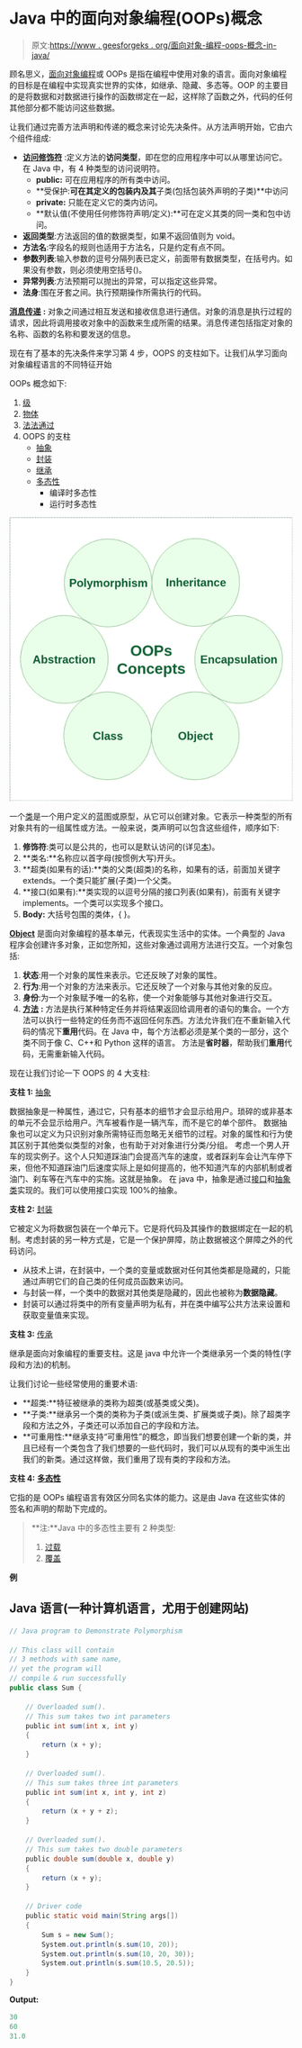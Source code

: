 # Java 中的面向对象编程(OOPs)概念

> 原文:[https://www . geesforgeks . org/面向对象-编程-oops-概念-in-java/](https://www.geeksforgeeks.org/object-oriented-programming-oops-concept-in-java/)

顾名思义，[面向对象编程](https://www.geeksforgeeks.org/object-oriented-programming-oops-concept-in-java/)或 OOPs 是指在编程中使用对象的语言。面向对象编程的目标是在编程中实现真实世界的实体，如继承、隐藏、多态等。OOP 的主要目的是将数据和对数据进行操作的函数绑定在一起，这样除了函数之外，代码的任何其他部分都不能访问这些数据。

让我们通过完善方法声明和传递的概念来讨论先决条件。从方法声明开始，它由六个组件组成:

*   [**访问修饰符**](https://www.geeksforgeeks.org/access-modifiers-java/) :定义方法的**访问类型**，即在您的应用程序中可以从哪里访问它。在 Java 中，有 4 种类型的访问说明符。
    *   **public:** 可在应用程序的所有类中访问。
    *   **受保护:**可在其定义的包装内及其**子类(包括包装外声明的子类)**中访问
    *   **private:** 只能在定义它的类内访问。
    *   **默认值(不使用任何修饰符声明/定义):**可在定义其类的同一类和包中访问。
*   **返回类型**:方法返回的值的数据类型，如果不返回值则为 void。
*   **方法名**:字段名的规则也适用于方法名，只是约定有点不同。
*   **参数列表**:输入参数的逗号分隔列表已定义，前面带有数据类型，在括号内。如果没有参数，则必须使用空括号()。
*   **异常列表**:方法预期可以抛出的异常，可以指定这些异常。
*   **法身**:围在牙套之间。执行预期操作所需执行的代码。

[**消息传递**](https://www.geeksforgeeks.org/message-passing-in-java/) **:** 对象之间通过相互发送和接收信息进行通信。对象的消息是执行过程的请求，因此将调用接收对象中的函数来生成所需的结果。消息传递包括指定对象的名称、函数的名称和要发送的信息。

现在有了基本的先决条件来学习第 4 步，OOPS 的支柱如下。让我们从学习面向对象编程语言的不同特征开始

OOPs 概念如下:

1.  [级](https://www.geeksforgeeks.org/classes-objects-java/)
2.  [物体](https://www.geeksforgeeks.org/classes-objects-java/)
3.  [法](https://www.geeksforgeeks.org/methods-in-java/)[法通过](https://www.geeksforgeeks.org/message-passing-in-java/)
4.  OOPS 的支柱
    *   [抽象](https://www.geeksforgeeks.org/abstraction-in-java-2/)
    *   [封装](https://www.geeksforgeeks.org/encapsulation-in-java/)
    *   [继承](https://www.geeksforgeeks.org/inheritance-in-java/)
    *   [多态性](https://www.geeksforgeeks.org/polymorphism-in-java/)
        *   编译时多态性
        *   运行时多态性

![](img/82d847b07cf663214c361b3756cd185d.png)

一个[类](https://www.geeksforgeeks.org/classes-objects-java/)是一个用户定义的蓝图或原型，从它可以创建对象。它表示一种类型的所有对象共有的一组属性或方法。一般来说，类声明可以包含这些组件，顺序如下:

1.  **修饰符**:类可以是公共的，也可以是默认访问的(详见[本](https://www.geeksforgeeks.org/access-specifiers-for-classes-or-interfaces-in-java/))。
2.  **类名:**名称应以首字母(按惯例大写)开头。
3.  **超类(如果有的话):**类的父类(超类)的名称，如果有的话，前面加关键字 extends。一个类只能扩展(子类)一个父类。
4.  **接口(如果有):**类实现的以逗号分隔的接口列表(如果有)，前面有关键字 implements。一个类可以实现多个接口。
5.  **Body:** 大括号包围的类体，{ }。

[**Object**](https://www.geeksforgeeks.org/classes-objects-java/) 是面向对象编程的基本单元，代表现实生活中的实体。一个典型的 Java 程序会创建许多对象，正如您所知，这些对象通过调用方法进行交互。一个对象包括:

1.  **状态**:用一个对象的属性来表示。它还反映了对象的属性。
2.  **行为**:用一个对象的方法来表示。它还反映了一个对象与其他对象的反应。
3.  **身份**:为一个对象赋予唯一的名称，使一个对象能够与其他对象进行交互。
4.  [**方法**](https://www.geeksforgeeks.org/methods-in-java/) **:** 方法是执行某种特定任务并将结果返回给调用者的语句的集合。一个方法可以执行一些特定的任务而不返回任何东西。方法允许我们在不重新输入代码的情况下**重用**代码。在 Java 中，每个方法都必须是某个类的一部分，这个类不同于像 C、C++和 Python 这样的语言。
    方法是**省时器**，帮助我们**重用**代码，无需重新输入代码。

现在让我们讨论一下 OOPS 的 4 大支柱:

**支柱 1:** [抽象](https://www.geeksforgeeks.org/abstraction-in-java-2/)

数据抽象是一种属性，通过它，只有基本的细节才会显示给用户。琐碎的或非基本的单元不会显示给用户。汽车被看作是一辆汽车，而不是它的单个部件。
数据抽象也可以定义为只识别对象所需特征而忽略无关细节的过程。对象的属性和行为使其区别于其他类似类型的对象，也有助于对对象进行分类/分组。
考虑一个男人开车的现实例子。这个人只知道踩油门会提高汽车的速度，或者踩刹车会让汽车停下来，但他不知道踩油门后速度实际上是如何提高的，他不知道汽车的内部机制或者油门、刹车等在汽车中的实施。这就是抽象。
在 java 中，抽象是通过[接口](https://www.geeksforgeeks.org/interfaces-in-java/)和[抽象类](https://www.geeksforgeeks.org/abstract-classes-in-java/)实现的。我们可以使用接口实现 100%的抽象。

**支柱 2:** [封装](https://www.geeksforgeeks.org/encapsulation-in-java/)

它被定义为将数据包装在一个单元下。它是将代码及其操作的数据绑定在一起的机制。考虑封装的另一种方式是，它是一个保护屏障，防止数据被这个屏障之外的代码访问。

*   从技术上讲，在封装中，一个类的变量或数据对任何其他类都是隐藏的，只能通过声明它们的自己类的任何成员函数来访问。
*   与封装一样，一个类中的数据对其他类是隐藏的，因此也被称为**数据隐藏**。
*   封装可以通过将类中的所有变量声明为私有，并在类中编写公共方法来设置和获取变量值来实现。

**支柱 3:** [传承](https://www.geeksforgeeks.org/inheritance-in-java/)

继承是面向对象编程的重要支柱。这是 java 中允许一个类继承另一个类的特性(字段和方法)的机制。

让我们讨论一些经常使用的重要术语:

*   **超类:**特征被继承的类称为超类(或基类或父类)。
*   **子类:**继承另一个类的类称为子类(或派生类、扩展类或子类)。除了超类字段和方法之外，子类还可以添加自己的字段和方法。
*   **可重用性:**继承支持“可重用性”的概念，即当我们想要创建一个新的类，并且已经有一个类包含了我们想要的一些代码时，我们可以从现有的类中派生出我们的新类。通过这样做，我们重用了现有类的字段和方法。

**支柱 4:** [**多态性**](https://www.geeksforgeeks.org/polymorphism-in-java/)

它指的是 OOPs 编程语言有效区分同名实体的能力。这是由 Java 在这些实体的签名和声明的帮助下完成的。

> **注:**Java 中的多态性主要有 2 种类型:
> 
> 1.  [过载](https://www.geeksforgeeks.org/overloading-in-java/)
> 2.  [覆盖](https://www.geeksforgeeks.org/overriding-in-java/)

**例**

## Java 语言(一种计算机语言，尤用于创建网站)

```java
// Java program to Demonstrate Polymorphism

// This class will contain
// 3 methods with same name,
// yet the program will
// compile & run successfully
public class Sum {

    // Overloaded sum().
    // This sum takes two int parameters
    public int sum(int x, int y)
    {
        return (x + y);
    }

    // Overloaded sum().
    // This sum takes three int parameters
    public int sum(int x, int y, int z)
    {
        return (x + y + z);
    }

    // Overloaded sum().
    // This sum takes two double parameters
    public double sum(double x, double y)
    {
        return (x + y);
    }

    // Driver code
    public static void main(String args[])
    {
        Sum s = new Sum();
        System.out.println(s.sum(10, 20));
        System.out.println(s.sum(10, 20, 30));
        System.out.println(s.sum(10.5, 20.5));
    }
}
```

**Output:** 

```java
30
60
31.0
```